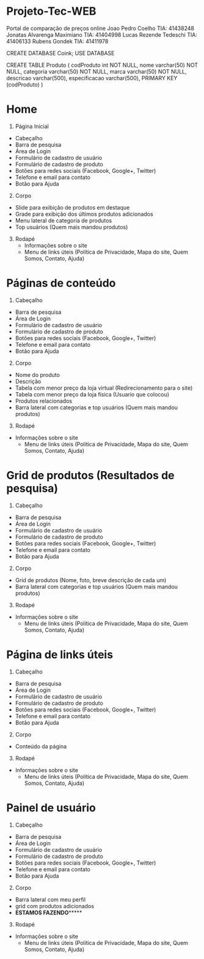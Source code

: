 # Projeto-Tec-WEB
Portal de comparação de preços online 
Joao Pedro Coelho TIA: 41438248
Jonatas Alvarenga Maximiano TIA: 41404998
Lucas Rezende Tedeschi TIA: 41406133
Rubens Gondek TIA: 41411978

CREATE DATABASE Coink;
USE DATABASE 

CREATE TABLE Produto
(
codProduto int NOT NULL,
nome varchar(50) NOT NULL,
categoria varchar(50) NOT NULL,
marca varchar(50) NOT NULL,
descricao varchar(500),
especificacao varchar(500),
PRIMARY KEY (codProduto)
)

# Home
1. Página Inicial
*  Cabeçalho
  * Barra de pesquisa
  * Área de Login 
  * Formulário de cadastro de usuário
  * Formulário de cadastro de produto
  * Botões para redes sociais (Facebook, Google+, Twitter)
  * Telefone e email para contato
  * Botão para Ajuda 
2. Corpo
  * Slide para exibição de produtos em destaque
  * Grade para exibição dos últimos produtos adicionados
  * Menu lateral de categoria de produtos
  * Top usuários (Quem mais mandou produtos)
3. Rodapé
	* Informações sobre o site
	* Menu de links úteis (Política de Privacidade, Mapa do site, Quem Somos, Contato, Ajuda)

# Páginas de conteúdo
1. Cabeçalho
  * Barra de pesquisa
  * Área de Login 
  * Formulário de cadastro de usuário
  * Formulário de cadastro de produto
  * Botões para redes sociais (Facebook, Google+, Twitter)
  * Telefone e email para contato
  * Botão para Ajuda
2. Corpo
  * Nome do produto
  * Descrição
  * Tabela com menor preço da loja virtual (Redirecionamento para o site) 
  * Tabela com menor preço da loja física (Usuario que colocou)
  * Produtos relacionados
  * Barra lateral com categorias e top usuários (Quem mais mandou produtos)
3. Rodapé
  * Informações sobre o site
	* Menu de links úteis (Política de Privacidade, Mapa do site, Quem Somos, Contato, Ajuda)

# Grid de produtos (Resultados de pesquisa)
1. Cabeçalho
  * Barra de pesquisa
  * Área de Login 
  * Formulário de cadastro de usuário
  * Formulário de cadastro de produto
  * Botões para redes sociais (Facebook, Google+, Twitter)
  * Telefone e email para contato
  * Botão para Ajuda
2. Corpo
  * Grid de produtos (Nome, foto, breve descrição de cada um)
  * Barra lateral com categorias e top usuários (Quem mais mandou produtos)
3. Rodapé
  * Informações sobre o site
	* Menu de links úteis (Política de Privacidade, Mapa do site, Quem Somos, Contato, Ajuda) 
	
# Página de links úteis
1. Cabeçalho
  * Barra de pesquisa
  * Área de Login 
  * Formulário de cadastro de usuário
  * Formulário de cadastro de produto
  * Botões para redes sociais (Facebook, Google+, Twitter)
  * Telefone e email para contato
  * Botão para Ajuda
2. Corpo
  * Conteúdo da página
3. Rodapé
  * Informações sobre o site
	* Menu de links úteis (Política de Privacidade, Mapa do site, Quem Somos, Contato, Ajuda) 
	

# Painel de usuário
1. Cabeçalho
  * Barra de pesquisa
  * Área de Login 
  * Formulário de cadastro de usuário
  * Formulário de cadastro de produto
  * Botões para redes sociais (Facebook, Google+, Twitter)
  * Telefone e email para contato
  * Botão para Ajuda
2. Corpo
  * Barra lateral com meu perfil
  * grid com produtos adicionados
  * **************ESTAMOS FAZENDO*******************	
3. Rodapé
  * Informações sobre o site
	* Menu de links úteis (Política de Privacidade, Mapa do site, Quem Somos, Contato, Ajuda) 
